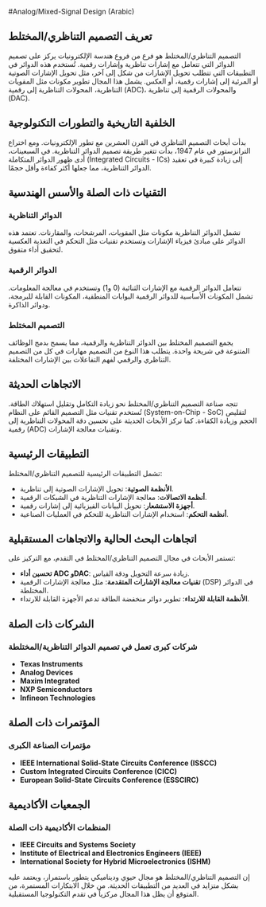 #Analog/Mixed-Signal Design (Arabic)

## تعريف التصميم التناظري/المختلط
التصميم التناظري/المختلط هو فرع من فروع هندسة الإلكترونيات يركز على تصميم الدوائر التي تتعامل مع إشارات تناظرية وإشارات رقمية. تُستخدم هذه الدوائر في التطبيقات التي تتطلب تحويل الإشارات من شكل إلى آخر، مثل تحويل الإشارات الصوتية أو المرئية إلى إشارات رقمية، أو العكس. يشمل هذا المجال تطوير مكونات مثل المقويات التناظرية، المحولات التناظرية إلى رقمية (ADC)، والمحولات الرقمية إلى تناظرية (DAC).

## الخلفية التاريخية والتطورات التكنولوجية
بدأت أبحاث التصميم التناظري في القرن العشرين مع تطور الإلكترونيات. ومع اختراع الترانزستور في عام 1947، بدأت تتغير طريقة تصميم الدوائر التناظرية. في السبعينات، أدى ظهور الدوائر المتكاملة (Integrated Circuits - ICs) إلى زيادة كبيرة في تعقيد الدوائر التناظرية، مما جعلها أكثر كفاءة وأقل حجمًا. 

## التقنيات ذات الصلة والأسس الهندسية
### الدوائر التناظرية
تشمل الدوائر التناظرية مكونات مثل المقويات، المرشحات، والمقارنات. تعتمد هذه الدوائر على مبادئ فيزياء الإشارات وتستخدم تقنيات مثل التحكم في التغذية العكسية لتحقيق أداء متفوق.

### الدوائر الرقمية
تتعامل الدوائر الرقمية مع الإشارات الثنائية (0 و1) وتستخدم في معالجة المعلومات. تشمل المكونات الأساسية للدوائر الرقمية البوابات المنطقية، المكونات القابلة للبرمجة، ودوائر الذاكرة.

### التصميم المختلط
يجمع التصميم المختلط بين الدوائر التناظرية والرقمية، مما يسمح بدمج الوظائف المتنوعة في شريحة واحدة. يتطلب هذا النوع من التصميم مهارات في كل من التصميم التناظري والرقمي لفهم التفاعلات بين الإشارات المختلفة.

## الاتجاهات الحديثة
تتجه صناعة التصميم التناظري/المختلط نحو زيادة التكامل وتقليل استهلاك الطاقة. تُستخدم تقنيات مثل التصميم القائم على النظام (System-on-Chip - SoC) لتقليص الحجم وزيادة الكفاءة. كما تركز الأبحاث الحديثة على تحسين دقة المحولات التناظرية إلى رقمية (ADC) وتقنيات معالجة الإشارات.

## التطبيقات الرئيسية
تشمل التطبيقات الرئيسية للتصميم التناظري/المختلط:
- **الأنظمة الصوتية**: تحويل الإشارات الصوتية إلى تناظرية.
- **أنظمة الاتصالات**: معالجة الإشارات التناظرية في الشبكات الرقمية.
- **أجهزة الاستشعار**: تحويل البيانات الفيزيائية إلى إشارات رقمية.
- **أنظمة التحكم**: استخدام الإشارات التناظرية للتحكم في العمليات الصناعية.

## اتجاهات البحث الحالية والاتجاهات المستقبلية
تستمر الأبحاث في مجال التصميم التناظري/المختلط في التقدم، مع التركيز على:
- **تحسين أداء ADC وDAC**: زيادة سرعة التحويل ودقة القياس.
- **تقنيات معالجة الإشارات المتقدمة**: مثل معالجة الإشارات الرقمية (DSP) في الدوائر المختلطة.
- **الأنظمة القابلة للارتداء**: تطوير دوائر منخفضة الطاقة تدعم الأجهزة القابلة للارتداء.

## الشركات ذات الصلة
### شركات كبرى تعمل في تصميم الدوائر التناظرية/المختلطة
- **Texas Instruments**
- **Analog Devices**
- **Maxim Integrated**
- **NXP Semiconductors**
- **Infineon Technologies**

## المؤتمرات ذات الصلة
### مؤتمرات الصناعة الكبرى
- **IEEE International Solid-State Circuits Conference (ISSCC)**
- **Custom Integrated Circuits Conference (CICC)**
- **European Solid-State Circuits Conference (ESSCIRC)**

## الجمعيات الأكاديمية
### المنظمات الأكاديمية ذات الصلة
- **IEEE Circuits and Systems Society**
- **Institute of Electrical and Electronics Engineers (IEEE)**
- **International Society for Hybrid Microelectronics (ISHM)**

إن التصميم التناظري/المختلط هو مجال حيوي وديناميكي يتطور باستمرار، ويعتمد عليه بشكل متزايد في العديد من التطبيقات الحديثة. من خلال الابتكارات المستمرة، من المتوقع أن يظل هذا المجال مركزياً في تقدم التكنولوجيا المستقبلية.
